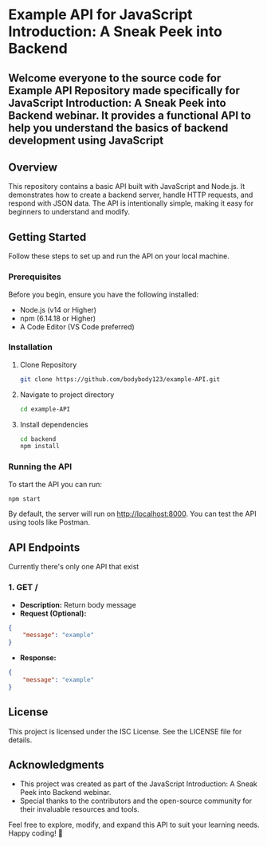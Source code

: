 # Example API for JavaScript Introduction: A Sneak Peek into Backend

Welcome everyone to the source code for Example API Repository made specifically for 
**JavaScript Introduction: A Sneak Peek into Backend** webinar. It provides a functional API to help you understand the basics of backend development using JavaScript
-

## Overview
This repository contains a basic API built with JavaScript and Node.js. It demonstrates how to create a backend server, handle HTTP requests, and respond with JSON data. The API is intentionally simple, making it easy for beginners to understand and modify.

## Getting Started
Follow these steps to set up and run the API on your local machine.

### Prerequisites
Before you begin, ensure you have the following installed:
 - Node.js (v14 or Higher)
 - npm (6.14.18 or Higher)
 - A Code Editor (VS Code preferred)

### Installation
1. Clone Repository
    ```BASH
    git clone https://github.com/bodybody123/example-API.git
    ```
1. Navigate to project directory
    ```BASH
    cd example-API
    ```
1. Install dependencies
    ```BASH
    cd backend
    npm install
    ```

### Running the API
To start the API you can run:
```BASH
npm start
```
By default, the server will run on [http://localhost:8000](http://localhost:8000). You can test the API using tools like Postman.

## API Endpoints
Currently there's only one API that exist

### 1. GET /
- **Description:** Return body message 
- **Request (Optional):**
```JSON
{
    "message": "example"
}
```
- **Response:** 
```JSON
{
    "message": "example"
}
```

## License
This project is licensed under the ISC License. See the LICENSE file for details.

## Acknowledgments
- This project was created as part of the JavaScript Introduction: A Sneak Peek into Backend webinar.
- Special thanks to the contributors and the open-source community for their invaluable resources and tools.

Feel free to explore, modify, and expand this API to suit your learning needs. Happy coding! 🚀
